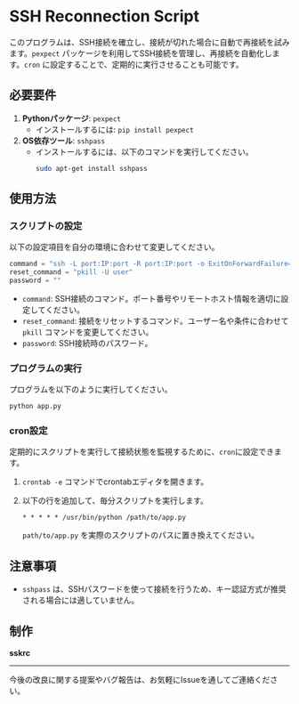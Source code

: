 
# SSH Reconnection Script

このプログラムは、SSH接続を確立し、接続が切れた場合に自動で再接続を試みます。`pexpect` パッケージを利用してSSH接続を管理し、再接続を自動化します。`cron` に設定することで、定期的に実行させることも可能です。

## 必要要件

1. **Pythonパッケージ**: `pexpect`
   - インストールするには: `pip install pexpect`
2. **OS依存ツール**: `sshpass`
   - インストールするには、以下のコマンドを実行してください。
     ```bash
     sudo apt-get install sshpass
     ```

## 使用方法

### スクリプトの設定

以下の設定項目を自分の環境に合わせて変更してください。

```python
command = "ssh -L port:IP:port -R port:IP:port -o ExitOnForwardFailure=yes -o ServerAliveInterval=60 example@exmaple.com"
reset_command = "pkill -U user"
password = ""
```

- `command`: SSH接続のコマンド。ポート番号やリモートホスト情報を適切に設定してください。
- `reset_command`: 接続をリセットするコマンド。ユーザー名や条件に合わせて `pkill` コマンドを変更してください。
- `password`: SSH接続時のパスワード。

### プログラムの実行

プログラムを以下のように実行してください。

```bash
python app.py
```

### cron設定

定期的にスクリプトを実行して接続状態を監視するために、`cron`に設定できます。

1. `crontab -e` コマンドでcrontabエディタを開きます。
2. 以下の行を追加して、毎分スクリプトを実行します。

   ```
   * * * * * /usr/bin/python /path/to/app.py
   ```

   `path/to/app.py` を実際のスクリプトのパスに置き換えてください。

## 注意事項

- `sshpass` は、SSHパスワードを使って接続を行うため、キー認証方式が推奨される場合には適していません。

## 制作
**sskrc**

---

今後の改良に関する提案やバグ報告は、お気軽にIssueを通してご連絡ください。
